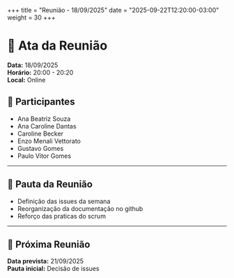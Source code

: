 +++
title = "Reunião - 18/09/2025"
date = "2025-09-22T12:20:00-03:00"
weight = 30
+++

# 📄 Ata da Reunião

**Data:** 18/09/2025  
**Horário:** 20:00 - 20:20  
**Local:** Online  

## 👥 Participantes
- Ana Beatriz Souza  
- Ana Caroline Dantas
- Caroline Becker
- Enzo Menali Vettorato  
- Gustavo Gomes  
- Paulo Vitor Gomes  

---

## 📌 Pauta da Reunião
- Definição das issues da semana 
- Reorganização da documentação no github
- Reforço das praticas do scrum


---

## 📅 Próxima Reunião
**Data prevista:** 21/09/2025  
**Pauta inicial:** Decisão de issues